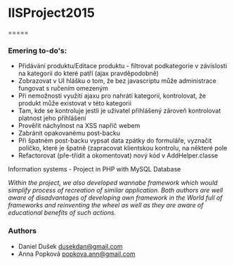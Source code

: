 # IISProject2015
=====

### Emering to-do's:
* Přidávání produktu/Editace produktu - filtrovat podkategorie v závislosti na kategorii do které patří (ajax pravděpodobně)
* Zobrazovat v UI hlášku o tom, že bez javascriptu může administrace fungovat s ručením omezeným
* Při nemožnosti využití ajaxu pro nahrátí kategorií, kontrolovat, že produkt může existovat v této kategorii
* Tam, kde se kontroluje jestli je uživatel přihlášený zároveň kontrolovat platnost jeho přihlášení
* Prověřit náchylnost na XSS napříč webem
* Zabránit opakovanému post-backu
* Při špatném post-backu vypsat data zpátky do formuláře, vyznačit políčko, které je špatně (zapracovat klientskou kontrolu, na některé pole
* Refactorovat (pře-třídit a okomentovat) nový kód v AddHelper.classe


Information systems - Project in PHP with MySQL Database

*Within the project, we also developed wannabe framework which would simplify process of recreation of similar application. Both authors are well aware of disadvantages of
developing own framework in the World full of frameworks and reinventing the wheel as well as they are aware of educational benefits of such actions.*

### Authors

* Daniel Dušek <dusekdan@gmail.com>
* Anna Popková <popkova.ann@gmail.com>


